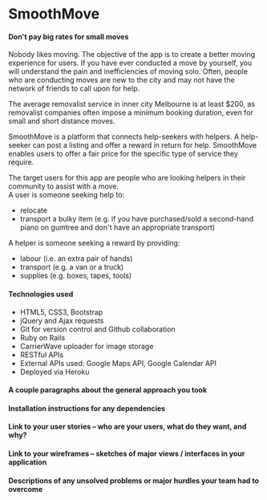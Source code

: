 # SmoothMove

#### Don't pay big rates for small moves  

Nobody likes moving. The objective of the app is to create a better moving experience for users. If you have ever conducted a move by yourself, you will understand the pain and inefficiencies of moving solo. Often, people who are conducting moves are new to the city and may not have the network of friends to call upon for help. 

The average removalist service in inner city Melbourne is at least $200, as removalist companies often impose a minimum booking duration, even for small and short distance moves. 

SmoothMove is a platform that connects help-seekers with helpers. A help-seeker can post a listing and offer a reward in return for help. SmoothMove enables users to offer a fair price for the specific type of service they require.  

The target users for this app are people who are looking helpers in their community to assist with a move.   
A user is someone seeking help to:
- relocate
- transport a bulky item (e.g. if you have purchased/sold a second-hand piano on gumtree and don't have an appropriate transport)

A helper is someone seeking a reward by providing:
- labour (i.e. an extra pair of hands)
- transport (e.g. a van or a truck)
- supplies (e.g. boxes, tapes, tools)

#### Technologies used  
- HTML5, CSS3, Bootstrap
- jQuery and Ajax requests
- Git for version control and Github collaboration
- Ruby on Rails
- CarrierWave uploader for image storage
- RESTful APIs
- External APIs used: Google Maps API, Google Calendar API
- Deployed via Heroku

#### A couple paragraphs about the general approach you took
#### Installation instructions for any dependencies
#### Link to your user stories – who are your users, what do they want, and why?
#### Link to your wireframes – sketches of major views / interfaces in your application
#### Descriptions of any unsolved problems or major hurdles your team had to overcome
